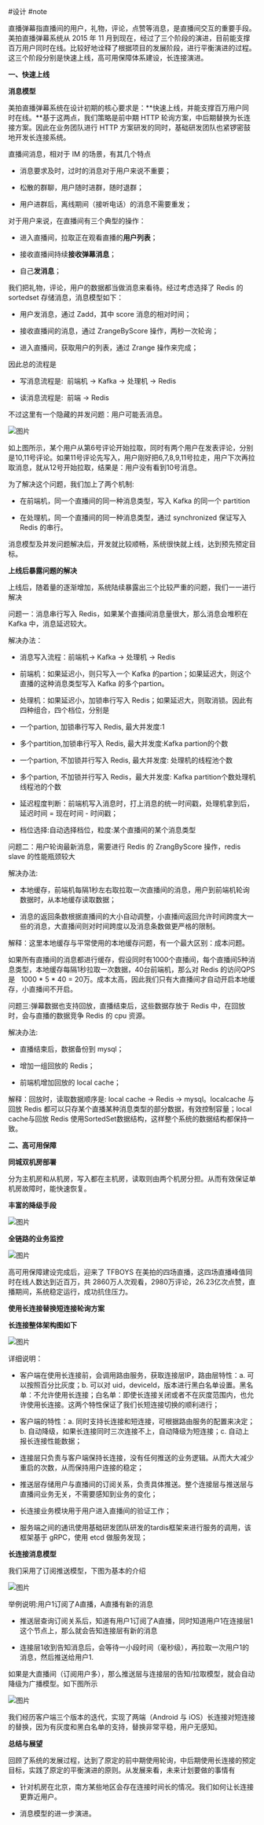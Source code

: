#设计  #note 

直播弹幕指直播间的用户，礼物，评论，点赞等消息，是直播间交互的重要手段。美拍直播弹幕系统从 2015 年 11 月到现在，经过了三个阶段的演进，目前能支撑百万用户同时在线。比较好地诠释了根据项目的发展阶段，进行平衡演进的过程。这三个阶段分别是快速上线，高可用保障体系建设，长连接演进。

  

**一、快速上线**

**消息模型**

美拍直播弹幕系统在设计初期的核心要求是：**快速上线，并能支撑百万用户同时在线。**基于这两点，我们策略是前中期 HTTP 轮询方案，中后期替换为长连接方案。因此在业务团队进行 HTTP 方案研发的同时，基础研发团队也紧锣密鼓地开发长连接系统。

直播间消息，相对于 IM 的场景，有其几个特点
-   消息要求及时，过时的消息对于用户来说不重要；
    
-   松散的群聊，用户随时进群，随时退群；
    
-   用户进群后，离线期间（接听电话）的消息不需要重发；
    

  

对于用户来说，在直播间有三个典型的操作：

  

-   进入直播间，拉取正在观看直播的**用户列表**；
    
-   接收直播间持续**接收弹幕消息**；
    
-   自己**发消息**；
    

  

我们把礼物，评论，用户的数据都当做消息来看待。经过考虑选择了 Redis 的 sortedset 存储消息，消息模型如下：

  

-   用户发消息，通过 Zadd，其中 score 消息的相对时间；
    
-   接收直播间的消息，通过 ZrangeByScore 操作，两秒一次轮询；
    
-   进入直播间，获取用户的列表，通过 Zrange 操作来完成；
    

因此总的流程是

  

-   写消息流程是:  前端机 -> Kafka -> 处理机 -> Redis
    
-   读消息流程是:  前端 -> Redis
    

  

不过这里有一个隐藏的并发问题：用户可能丢消息。  

  

![图片](https://mmbiz.qpic.cn/mmbiz_png/8XkvNnTiapONDiae446BTd3Ew6Bmz7iaamXNlWOIzficmibGk7IhK92xL8ibhXMKLLTZSQHcIg71D3Npz9m5hf48dshw/640?wx_fmt=png&wxfrom=5&wx_lazy=1&wx_co=1)

  

如上图所示，某个用户从第6号评论开始拉取，同时有两个用户在发表评论，分别是10,11号评论。如果11号评论先写入，用户刚好把6,7,8,9,11号拉走，用户下次再拉取消息，就从12号开始拉取，结果是：用户没有看到10号消息。

  

为了解决这个问题，我们加上了两个机制:

  

-   在前端机，同一个直播间的同一种消息类型，写入 Kafka 的同一个 partition
    
-   在处理机，同一个直播间的同一种消息类型，通过 synchronized 保证写入 Redis 的串行。
    

  

消息模型及并发问题解决后，开发就比较顺畅，系统很快就上线，达到预先预定目标。

  

**上线后暴露问题的解决**

上线后，随着量的逐渐增加，系统陆续暴露出三个比较严重的问题，我们一一进行解决

  

问题一：消息串行写入 Redis，如果某个直播间消息量很大，那么消息会堆积在 Kafka 中，消息延迟较大。

  

解决办法：

  

-   消息写入流程：前端机-> Kafka -> 处理机 -> Redis
    
-   前端机：如果延迟小，则只写入一个 Kafka 的partion；如果延迟大，则这个直播的这种消息类型写入 Kafka 的多个partion。
    
-   处理机：如果延迟小，加锁串行写入 Redis；如果延迟大，则取消锁。因此有四种组合，四个档位，分别是
    

-   一个partion, 加锁串行写入 Redis, 最大并发度:1
    
-   多个partition,加锁串行写入 Redis, 最大并发度:Kafka partion的个数
    
-   一个partion, 不加锁并行写入 Redis, 最大并发度: 处理机的线程池个数
    
-   多个partion, 不加锁并行写入 Redis，最大并发度: Kafka partition个数处理机线程池的个数
    

-   延迟程度判断：前端机写入消息时，打上消息的统一时间戳，处理机拿到后，延迟时间 = 现在时间 - 时间戳；
    
-   档位选择:自动选择档位，粒度:某个直播间的某个消息类型
    

问题二：用户轮询最新消息，需要进行 Redis 的 ZrangByScore 操作，redis slave 的性能瓶颈较大  

  

解决办法:

  

-   本地缓存，前端机每隔1秒左右取拉取一次直播间的消息，用户到前端机轮询数据时，从本地缓存读取数据；
    
-   消息的返回条数根据直播间的大小自动调整，小直播间返回允许时间跨度大一些的消息，大直播间则对时间跨度以及消息条数做更严格的限制。
    

解释：这里本地缓存与平常使用的本地缓存问题，有一个最大区别：成本问题。

  

如果所有直播间的消息都进行缓存，假设同时有1000个直播间，每个直播间5种消息类型，本地缓存每隔1秒拉取一次数据，40台前端机，那么对 Redis 的访问QPS是   1000 * 5 * 40 = 20万。成本太高，因此我们只有大直播间才自动开启本地缓存，小直播间不开启。

  

问题三:弹幕数据也支持回放，直播结束后，这些数据存放于 Redis 中，在回放时，会与直播的数据竞争 Redis 的 cpu 资源。  

  

解决办法:

  

-   直播结束后，数据备份到 mysql；
    
-   增加一组回放的 Redis；
    
-   前端机增加回放的 local cache；
    

解释：回放时，读取数据顺序是: local cache -> Redis -> mysql。localcache 与回放 Redis 都可以只存某个直播某种消息类型的部分数据，有效控制容量；local cache与回放 Redis 使用SortedSet数据结构，这样整个系统的数据结构都保持一致。

  

**二、高可用保障**  

**同城双机房部署**

分为主机房和从机房，写入都在主机房，读取则由两个机房分担。从而有效保证单机房故障时，能快速恢复。

  
**丰富的降级手段**

  

![图片](https://mmbiz.qpic.cn/mmbiz_png/8XkvNnTiapONDiae446BTd3Ew6Bmz7iaamXsTmYBopRSosb3VGc0pL1XYl87y7Jlhw9mTicbUOG9Uc1gcn2AUkePDw/640?wx_fmt=png&wxfrom=5&wx_lazy=1&wx_co=1)

  

**全链路的业务监控**

  

![图片](https://mmbiz.qpic.cn/mmbiz_png/8XkvNnTiapONDiae446BTd3Ew6Bmz7iaamX8jRq6fSykw8Y5cYkxkSH0PRmF09evMlVYIJayAL78HHpeesDyg4ZOQ/640?wx_fmt=png&wxfrom=5&wx_lazy=1&wx_co=1)

  

高可用保障建设完成后，迎来了 TFBOYS 在美拍的四场直播，这四场直播峰值同时在线人数达到近百万，共 2860万人次观看，2980万评论，26.23亿次点赞，直播期间，系统稳定运行，成功抗住压力。  

  

**使用长连接替换短连接轮询方案**

**长连接整体架构图如下**

  

![图片](https://mmbiz.qpic.cn/mmbiz_png/8XkvNnTiapONDiae446BTd3Ew6Bmz7iaamXx8n3UicQASr8CYanVrhsGGYLVGiboiaTmmoUJmMfoQJsVmwvxBEnIoDsg/640?wx_fmt=png&wxfrom=5&wx_lazy=1&wx_co=1)

  

详细说明：

  

-   客户端在使用长连接前，会调用路由服务，获取连接层IP，路由层特性：a. 可以按照百分比灰度；b. 可以对 uid，deviceId，版本进行黑白名单设置。黑名单：不允许使用长连接；白名单：即使长连接关闭或者不在灰度范围内，也允许使用长连接。这两个特性保证了我们长短连接切换的顺利进行；
    
-   客户端的特性：a. 同时支持长连接和短连接，可根据路由服务的配置来决定；b. 自动降级，如果长连接同时三次连接不上，自动降级为短连接；c. 自动上报长连接性能数据；
    
-   连接层只负责与客户端保持长连接，没有任何推送的业务逻辑。从而大大减少重启的次数，从而保持用户连接的稳定；
    
-   推送层存储用户与直播间的订阅关系，负责具体推送。整个连接层与推送层与直播间业务无关，不需要感知到业务的变化；
    
-   长连接业务模块用于用户进入直播间的验证工作；
    
-   服务端之间的通讯使用基础研发团队研发的tardis框架来进行服务的调用，该框架基于 gRPC，使用 etcd 做服务发现；
    
      
    

**长连接消息模型**  

  

我们采用了订阅推送模型，下图为基本的介绍

  

![图片](https://mmbiz.qpic.cn/mmbiz_png/8XkvNnTiapONDiae446BTd3Ew6Bmz7iaamXMv9vUgQ5keuibU3XkJukfdFicS6Bf5WDH1ZtjParoqmoNBTlfvVKhsJg/640?wx_fmt=png&wxfrom=5&wx_lazy=1&wx_co=1)

  

举例说明:用户1订阅了A直播，A直播有新的消息

  

-   推送层查询订阅关系后，知道有用户1订阅了A直播，同时知道用户1在连接层1这个节点上，那么就会告知连接层有新的消息
    
-   连接层1收到告知消息后，会等待一小段时间（毫秒级），再拉取一次用户1的消息，然后推送给用户1.
    

如果是大直播间（订阅用户多），那么推送层与连接层的告知/拉取模型，就会自动降级为广播模型。如下图所示  

  

![图片](https://mmbiz.qpic.cn/mmbiz_png/8XkvNnTiapONDiae446BTd3Ew6Bmz7iaamXNpTcAJiaEBX8SxYiaicwjrPWTOCPtw2gHa3vFLicltRBbVI5MLDqjRZBbg/640?wx_fmt=png&wxfrom=5&wx_lazy=1&wx_co=1)

  

我们经历客户端三个版本的迭代，实现了两端（Android 与 iOS）长连接对短连接的替换，因为有灰度和黑白名单的支持，替换非常平稳，用户无感知。

  

**总结与展望**

回顾了系统的发展过程，达到了原定的前中期使用轮询，中后期使用长连接的预定目标，实践了原定的平衡演进的原则。从发展来看，未来计划要做的事情有

  

-   针对机房在北京，南方某些地区会存在连接时间长的情况。我们如何让长连接更靠近用户。
    
-   消息模型的进一步演进。
    
